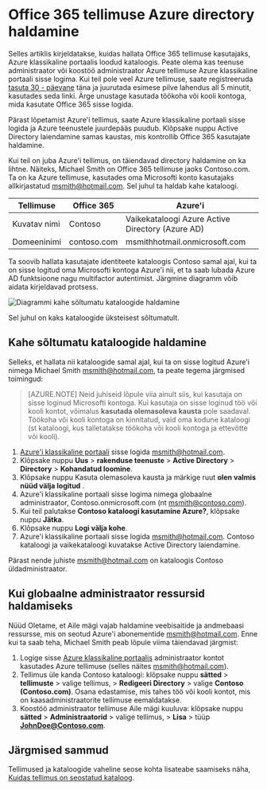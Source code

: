 <properties
   pageTitle="Office 365 tellimuse Azure directory haldamine | Microsoft Azure'i"
   description="Office 365 tellimuse directory abil Azure Active Directory ja Azure klassikaline portaali haldamine"
   services="active-directory"
   documentationCenter=""
   authors="curtand"
   manager="femila"
   editor=""/>

<tags
   ms.service="active-directory"
   ms.devlang="na"
   ms.topic="get-started-article"
   ms.tgt_pltfrm="na"
   ms.workload="identity"
   ms.date="08/23/2016"
   ms.author="curtand"/>

# <a name="manage-the-directory-for-your-office-365-subscription-in-azure"></a>Office 365 tellimuse Azure directory haldamine

Selles artiklis kirjeldatakse, kuidas hallata Office 365 tellimuse kasutajaks, Azure klassikaline portaalis loodud kataloogis. Peate olema kas teenuse administraator või koostöö administraator Azure tellimuse Azure klassikaline portaali sisse logima. Kui teil pole veel Azure tellimuse, saate registreeruda [tasuta 30 - päevane](https://azure.microsoft.com/trial/get-started-active-directory/) täna ja juurutada esimese pilve lahendus all 5 minutit, kasutades seda linki. Ärge unustage kasutada töökoha või kooli kontoga, mida kasutate Office 365 sisse logida.

Pärast lõpetamist Azure'i tellimus, saate Azure klassikaline portaali sisse logida ja Azure teenustele juurdepääs puudub. Klõpsake nuppu Active Directory laiendamine samas kaustas, mis kontrollib Office 365 kasutajate haldamine.

Kui teil on juba Azure'i tellimus, on täiendavad directory haldamine on ka lihtne. Näiteks, Michael Smith on Office 365 tellimuse jaoks Contoso.com. Ta on ka Azure tellimuse, kasutades oma Microsofti konto kasutajaks allkirjastatud msmith@hotmail.com. Sel juhul ta haldab kahe kataloogi.

  Tellimuse |  Office 365  |  Azure'i
  -------------- | ------------- | -------------------------------
  Kuvatav nimi |  Contoso  |     Vaikekataloogi Azure Active Directory (Azure AD)
  Domeeninimi  |  contoso.com  | msmithhotmail.onmicrosoft.com

Ta soovib hallata kasutajate identiteete kataloogis Contoso samal ajal, kui ta on sisse logitud oma Microsofti kontoga Azure'i nii, et ta saab lubada Azure AD funktsioone nagu multifactor autentimist. Järgmine diagramm võib aidata kirjeldavad protsess.

![Diagrammi kahe sõltumatu kataloogide haldamine](./media/active-directory-manage-o365-subscription/AAD_O365_03.png)

Sel juhul on kaks kataloogide üksteisest sõltumatult.

## <a name="to-manage-two-independent-directories"></a>Kahe sõltumatu kataloogide haldamine
Selleks, et hallata nii kataloogide samal ajal, kui ta on sisse logitud Azure'i nimega Michael Smith msmith@hotmail.com, ta peate tegema järgmised toimingud:

> [AZURE.NOTE]
> Neid juhiseid lõpule viia ainult siis, kui kasutaja on sisse loginud Microsofti kontoga. Kui kasutaja on sisse loginud töö või kooli kontot, võimalus **kasutada olemasoleva kausta** pole saadaval. Töökoha või kooli kontoga on kinnitatud, vaid oma kodune kataloogi (st kataloogi, kus talletatakse töökoha või kooli kontoga ja ettevõtte või kooli).

1.  [Azure'i klassikaline portaali](https://manage.windowsazure.com) sisse logida msmith@hotmail.com.
2.  Klõpsake nuppu **Uus** > **rakenduse teenuste** > **Active Directory** > **Directory** > **Kohandatud loomine**.
3.  Klõpsake nuppu Kasuta olemasoleva kausta ja märkige ruut **olen valmis nüüd välja logitud** .
4.  Azure'i klassikaline portaali sisse logima nimega globaalne administraator, Contoso.onmicrosoft.com (nt msmith@contoso.com).
5.  Kui teil palutakse **Contoso kataloogi kasutamine Azure?**, klõpsake nuppu **Jätka**.
6.  Klõpsake nuppu **Logi välja kohe**.
7.  Azure'i klassikaline portaali sisse logida msmith@hotmail.com. Contoso kataloogi ja vaikekataloogi kuvatakse Active Directory laiendamine.

Pärast nende juhiste msmith@hotmail.com on kataloogis Contoso üldadministraator.

## <a name="to-administer-resources-as-the-global-admin"></a>Kui globaalne administraator ressursid haldamiseks
Nüüd Oletame, et Aile mägi vajab haldamine veebisaitide ja andmebaasi ressursse, mis on seotud Azure'i abonementide msmith@hotmail.com. Enne kui ta saab teha, Michael Smith peab lõpule viima täiendavad järgmist:

1.  Logige sisse [Azure klassikaline portaalis](https://manage.windowsazure.com) administraator kontot kasutades Azure tellimuse (selles näites msmith@hotmail.com).
2.  Tellimus üle kanda Contoso kataloogi: klõpsake nuppu **sätted** > **tellimuste** > valige tellimus, > **Redigeeri Directory** > valige **Contoso (Contoso.com)**. Osana edastamise, mis tahes töö või kooli kontot, mis on kaasadministraatorite tellimuse eemaldatakse.
3.  Koostöö administraator tellimuse Aile mägi kuuluva: klõpsake nuppu **sätted** > **Administraatorid** > valige tellimus, > **Lisa** > tüüp **JohnDoe@Contoso.com**.

## <a name="next-steps"></a>Järgmised sammud
Tellimused ja kataloogide vaheline seose kohta lisateabe saamiseks näha, [Kuidas tellimus on seostatud kataloog](active-directory-how-subscriptions-associated-directory.md).
